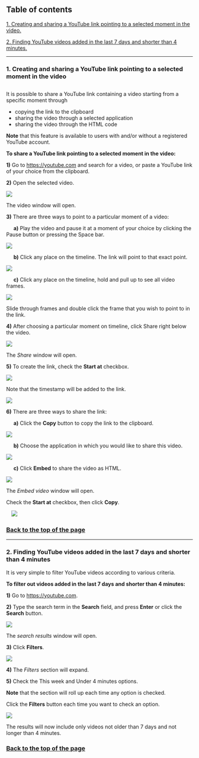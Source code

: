 
<a name="beginning"></a> 

## Table of contents

[1. Creating and sharing a YouTube link pointing to a selected moment in the video.](#chapter1)


[2.	Finding YouTube videos added in the last 7 days and shorter than 4 minutes.](#chapter2)

---



### <a name="chapter1"></a>1. Creating and sharing a YouTube link pointing to a selected moment in the video
## 



It is possible to share a YouTube link containing a video starting from a specific moment through
- copying the link to the clipboard
- sharing the video through a selected application
- sharing the video through the HTML code

**Note** that this feature is available to users with and/or without a registered YouTube account.

**To share a YouTube link pointing to a selected moment in the video:**

**1)**	Go to https://youtube.com and search for a video, or
paste a YouTube link of your choice from the clipboard.

**2)**	Open the selected video.

![](https://github.com/Coyote2TechWriter/TestRep1/blob/Branch2/codete1.png?raw=true)
 
The video window will open.



**3)**	There are three ways to point to a particular moment of a video:

&nbsp;&nbsp;&nbsp;&nbsp; **a)** Play the video and pause it at a moment of your choice by clicking the Pause button or pressing the Space bar.

![](https://github.com/Coyote2TechWriter/TestRep1/blob/Branch2/codete3.png?raw=true)

&nbsp;&nbsp;&nbsp;&nbsp; **b)**	 Click any place on the timeline. The link will point to that exact point.
 
![](https://github.com/Coyote2TechWriter/TestRep1/blob/Branch2/codete5.png?raw=true)

&nbsp;&nbsp;&nbsp;&nbsp; **c)**	Click any place on the timeline, hold and pull up to see all video frames.

![](https://github.com/Coyote2TechWriter/TestRep1/blob/Branch2/codete4.png?raw=true)

Slide through frames and double click the frame that you wish to point to in the link.
 
**4)**	After choosing a particular moment on timeline, click Share right below the video.

![](https://github.com/Coyote2TechWriter/TestRep1/blob/Branch2/codete2.png?raw=true)
 
The *Share* window will open.

**5)**	To create the link, check the **Start at** checkbox.

![](https://github.com/Coyote2TechWriter/TestRep1/blob/Branch2/codete6.png?raw=true)

Note that the timestamp will be added to the link.

![](https://github.com/Coyote2TechWriter/TestRep1/blob/Branch2/codete7.png?raw=true)
 
**6)**	There are three ways to share the link:

&nbsp;&nbsp;&nbsp;&nbsp; **a)**	Click the **Copy** button to copy the link to the clipboard.

![](https://github.com/Coyote2TechWriter/TestRep1/blob/Branch2/codete8.png?raw=true)
 
&nbsp;&nbsp;&nbsp;&nbsp; **b)**	Choose the application in which you would like to share this video.
 
![](https://github.com/Coyote2TechWriter/TestRep1/blob/Branch2/codete9.png?raw=true)

&nbsp;&nbsp;&nbsp;&nbsp; **c)**	Click **Embed** to share the video as HTML.

![](https://github.com/Coyote2TechWriter/TestRep1/blob/Branch2/codete10.png?raw=true)



The *Embed video* window will open.

Check the **Start at** checkbox, then click  **Copy**.
 
 ![](https://github.com/Coyote2TechWriter/TestRep1/blob/Branch2/codete11.png?raw=true)


### [Back to the top of the page](#beginning) ###


---

### <a name="chapter2"></a>2.	Finding YouTube videos added in the last 7 days and shorter than 4 minutes

It is very simple to filter YouTube videos according to various criteria.

**To filter out videos added in the last 7 days and shorter than 4 minutes:**

**1)**	Go to https://youtube.com.

**2)**	Type the search term in the **Search** field, and press **Enter** or click the **Search** button.

![](https://github.com/Coyote2TechWriter/TestRep1/blob/Branch2/codete21.png?raw=true)
 
The *search results* window will open.

**3)**	Click **Filters**.

![](https://github.com/Coyote2TechWriter/TestRep1/blob/Branch2/codete22.png?raw=true)
 
**4)**	The *Filters* section will expand.

**5)**	Check the This week and Under 4 minutes options.

**Note** that the section will roll up each time any option is checked. 

Click the **Filters** button each time you want to check an option.
 
![](https://github.com/Coyote2TechWriter/TestRep1/blob/Branch2/codete23.png?raw=true)

The results will now include only videos not older than 7 days and not longer than 4 minutes.

### [Back to the top of the page](#beginning) ###
